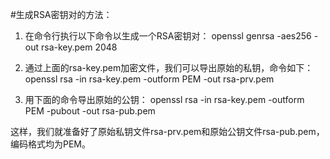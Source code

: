 #生成RSA密钥对的方法：

1. 在命令行执行以下命令以生成一个RSA密钥对：
openssl genrsa -aes256 -out rsa-key.pem 2048


2. 通过上面的rsa-key.pem加密文件，我们可以导出原始的私钥，命令如下：
openssl rsa -in rsa-key.pem -outform PEM -out rsa-prv.pem

3. 用下面的命令导出原始的公钥：
openssl rsa -in rsa-key.pem -outform PEM -pubout -out rsa-pub.pem

这样，我们就准备好了原始私钥文件rsa-prv.pem和原始公钥文件rsa-pub.pem，编码格式均为PEM。
